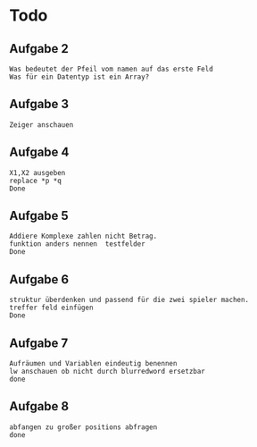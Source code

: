 # Todo
## Aufgabe 2
    Was bedeutet der Pfeil vom namen auf das erste Feld
    Was für ein Datentyp ist ein Array?
## Aufgabe 3 
    Zeiger anschauen
## Aufgabe 4
    X1,X2 ausgeben
    replace *p *q
    Done

## Aufgabe 5
    Addiere Komplexe zahlen nicht Betrag.
    funktion anders nennen	testfelder
    Done
## Aufgabe 6
    struktur überdenken und passend für die zwei spieler machen.
    treffer feld einfügen
    Done
## Aufgabe 7
    Aufräumen und Variablen eindeutig benennen
    lw anschauen ob nicht durch blurredword ersetzbar
    done

## Aufgabe 8
    abfangen zu großer positions abfragen
    done